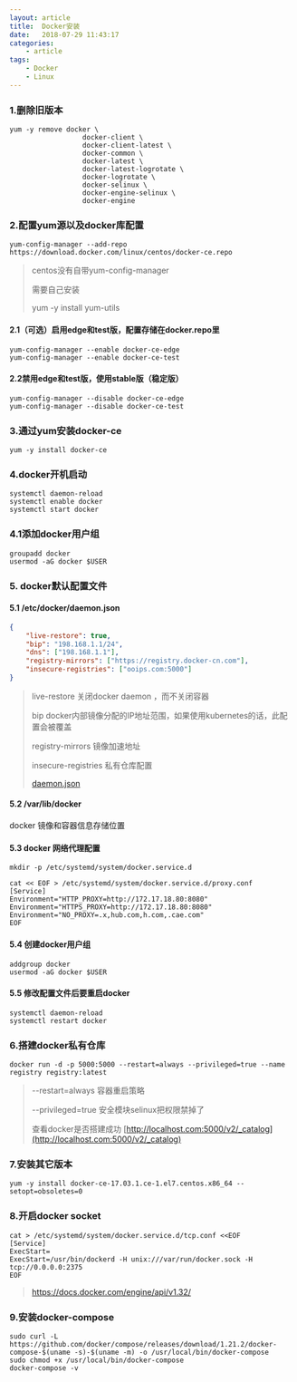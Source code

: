 ```yaml
---
layout: article
title:	Docker安装
date:	2018-07-29 11:43:17
categories:
    - article
tags:
    - Docker
    - Linux
---
```



### 1.删除旧版本

```shell
yum -y remove docker \
                  docker-client \
                  docker-client-latest \
                  docker-common \
                  docker-latest \
                  docker-latest-logrotate \
                  docker-logrotate \
                  docker-selinux \
                  docker-engine-selinux \
                  docker-engine
```

### 2.配置yum源以及docker库配置

```shell
yum-config-manager --add-repo   https://download.docker.com/linux/centos/docker-ce.repo
```

> centos没有自带yum-config-manager
>
> 需要自己安装
>
> yum -y install yum-utils


#### 2.1（可选）启用edge和test版，配置存储在docker.repo里

```shell
yum-config-manager --enable docker-ce-edge
yum-config-manager --enable docker-ce-test
```

#### 2.2禁用edge和test版，使用stable版（稳定版）

```shell
yum-config-manager --disable docker-ce-edge
yum-config-manager --disable docker-ce-test
```

### 3.通过yum安装docker-ce

```shell
yum -y install docker-ce
```

### 4.docker开机启动

~~~shell
systemctl daemon-reload
systemctl enable docker
systemctl start docker
~~~

### 4.1添加docker用户组

~~~shell
groupadd docker
usermod -aG docker $USER
~~~

### 5. docker默认配置文件

#### 5.1 /etc/docker/daemon.json 

~~~json
{
    "live-restore": true,
    "bip": "198.168.1.1/24",
    "dns": ["198.168.1.1"],
    "registry-mirrors": ["https://registry.docker-cn.com"],
    "insecure-registries": ["ooips.com:5000"]
}
~~~

> live-restore  关闭docker daemon ，而不关闭容器
>
> bip     docker内部镜像分配的IP地址范围，如果使用kubernetes的话，此配置会被覆盖
>
> registry-mirrors   镜像加速地址
>
> insecure-registries 私有仓库配置
>
> [daemon.json](./daemon.json)

#### 5.2 /var/lib/docker

docker 镜像和容器信息存储位置

#### 5.3 docker 网络代理配置

~~~shell
mkdir -p /etc/systemd/system/docker.service.d

cat << EOF > /etc/systemd/system/docker.service.d/proxy.conf
[Service]
Environment="HTTP_PROXY=http://172.17.18.80:8080"
Environment="HTTPS_PROXY=http://172.17.18.80:8080"
Environment="NO_PROXY=.x,hub.com,h.com,.cae.com"
EOF
~~~

#### 5.4 创建docker用户组

~~~shell
addgroup docker
usermod -aG docker $USER
~~~

#### 5.5 修改配置文件后要重启docker

~~~shell
systemctl daemon-reload
systemctl restart docker
~~~

### 6.搭建docker私有仓库

~~~shell
docker run -d -p 5000:5000 --restart=always --privileged=true --name registry registry:latest
~~~

> --restart=always    容器重启策略
>
> --privileged=true   安全模块selinux把权限禁掉了
>
> 查看docker是否搭建成功 [http://localhost.com:5000/v2/_catalog](http://localhost.com:5000/v2/_catalog)

### 7.安装其它版本

~~~shell
yum -y install docker-ce-17.03.1.ce-1.el7.centos.x86_64 --setopt=obsoletes=0
~~~

### 8.开启docker socket

~~~shell
cat > /etc/systemd/system/docker.service.d/tcp.conf <<EOF
[Service]
ExecStart=
ExecStart=/usr/bin/dockerd -H unix:///var/run/docker.sock -H tcp://0.0.0.0:2375
EOF
~~~

> https://docs.docker.com/engine/api/v1.32/

### 9.安装docker-compose

~~~shell
sudo curl -L https://github.com/docker/compose/releases/download/1.21.2/docker-compose-$(uname -s)-$(uname -m) -o /usr/local/bin/docker-compose
sudo chmod +x /usr/local/bin/docker-compose
docker-compose -v
~~~